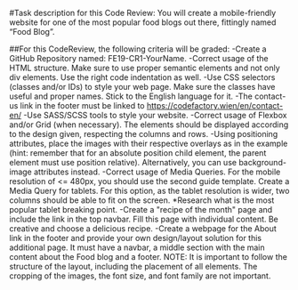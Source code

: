 #Task description for this Code Review:
You will create a mobile-friendly website for one of the most popular food blogs out there, fittingly named “Food Blog”.

##For this CodeReview, the following criteria will be graded:
-Create a GitHub Repository named: FE19-CR1-YourName.
-Correct usage of the HTML structure. Make sure to use proper semantic elements and not only div elements. Use the right code indentation as well.
-Use CSS selectors (classes and/or IDs) to style your web page. Make sure the classes have useful and proper names. Stick to the English language for it.
-The contact-us link in the footer must be linked to https://codefactory.wien/en/contact-en/
-Use SASS/SCSS tools to style your website.
-Correct usage of Flexbox and/or Grid (when necessary). The elements should be displayed according to the design given, respecting the columns and rows.
-Using positioning attributes, place the images with their respective overlays as in the example (hint: remember that for an absolute position child element, the parent element must use position relative). Alternatively, you can use background-image attributes instead.
-Correct usage of Media Queries. For the mobile resolution of <= 480px, you should use the second guide template. Create a Media Query for tablets. For this option, as the tablet resolution is wider, two columns should be able to fit on the screen. *Research what is the most popular tablet breaking point.
-Create a "recipe of the month" page and include the link in the top navbar. Fill this page with individual content. Be creative and choose a delicious recipe.
-Create a webpage for the About link in the footer and provide your own design/layout solution for this additional page. It must have a navbar, a middle section with the main content about the Food blog and a footer.
NOTE: It is important to follow the structure of the layout, including the placement of all elements. The cropping of the images, the font size, and font family are not important.
